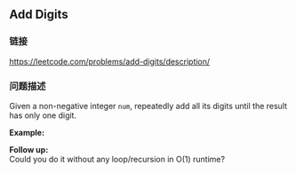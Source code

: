 ## Add Digits  
### 链接  
https://leetcode.com/problems/add-digits/description/  
### 问题描述
Given a non-negative integer `num`, repeatedly add all its digits until the result has only one digit.

**Example:**

**Follow up:**<br />
Could you do it without any loop/recursion in O(1) runtime?
